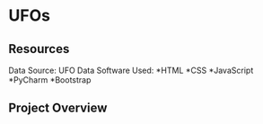 # UFOs

## Resources
Data Source: UFO Data
Software Used:
*HTML
*CSS
*JavaScript
*PyCharm
*Bootstrap

## Project Overview

